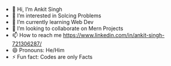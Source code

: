 - 👋 Hi, I’m Ankit Singh
- 👀 I’m interested in Solcing Problems
- 🌱 I’m currently learning Web Dev
- 💞️ I’m looking to collaborate on Mern Projects
- 📫 How to reach me https://www.linkedin.com/in/ankit-singh-721306287/
- 😄 Pronouns: He/Him
- ⚡ Fun fact: Codes are only Facts

<!---
ANKITsingh-git2/ANKITsingh-git2 is a ✨ special ✨ repository because its `README.md` (this file) appears on your GitHub profile.
You can click the Preview link to take a look at your changes.
--->
